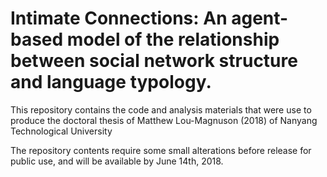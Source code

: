 # Intimate Connections: An agent-based model of the relationship between social network structure and language typology.

This repository contains the code and analysis materials that were use to produce the doctoral thesis of Matthew Lou-Magnuson (2018) of Nanyang Technological University

The repository contents require some small alterations before release for public use, and will be available by June 14th, 2018.
